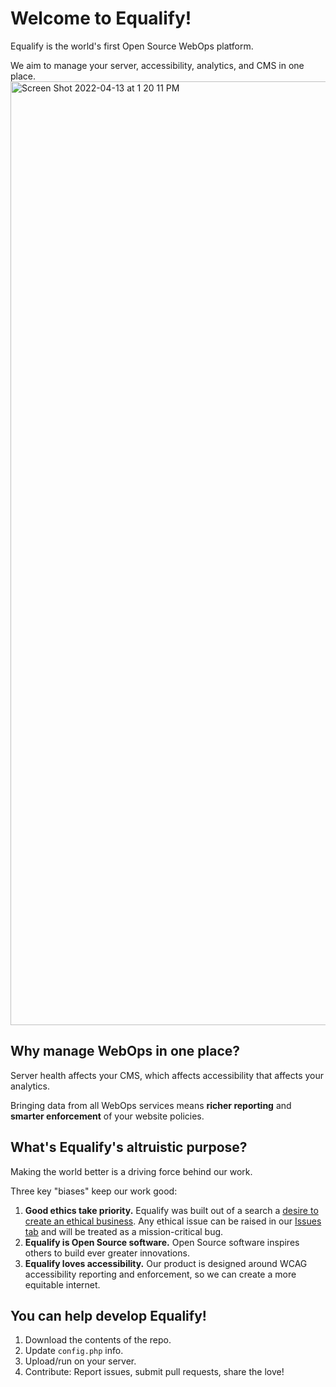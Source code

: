 # Welcome to Equalify!
Equalify is the world's first Open Source WebOps platform.

We aim to manage your server, accessibility, analytics, and CMS in one place. 
<img width="1510" alt="Screen Shot 2022-04-13 at 1 20 11 PM" src="https://user-images.githubusercontent.com/46652/163245142-f9844463-ba06-466e-aac1-92e069d07994.png">

## Why manage WebOps in one place?
Server health affects your CMS, which affects accessibility that affects your analytics.

Bringing data from all WebOps services means **richer reporting** and **smarter enforcement** of your website policies.

## What's Equalify's altruistic purpose?
Making the world better is a driving force behind our work.

Three key "biases" keep our work good:
1. **Good ethics take priority.** Equalify was built out of a search a [desire to create an ethical business](https://bbertucc.notion.site/My-Ethical-Business-a55c25006c5c4b53b233df1f5c9df4da). Any ethical issue can be raised in our [Issues tab](https://github.com/bbertucc/equalify/issues) and will be treated as a mission-critical bug.
2. **Equalify is Open Source software.** Open Source software inspires others to build ever greater innovations.
3. **Equalify loves accessibility.** Our product is designed around WCAG accessibility reporting and enforcement, so we can create a more equitable internet.

## You can help develop Equalify!
1. Download the contents of the repo.
2. Update `config.php` info.
3. Upload/run on your server.
4. Contribute: Report issues, submit pull requests, share the love!
